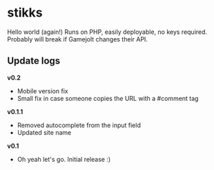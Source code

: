 # stikks
Hello world (again!) Runs on PHP, easily deployable, no keys required. Probably will break if Gamejolt changes their API.

## Update logs

**v0.2**
- Mobile version fix
- Small fix in case someone copies the URL with a #comment tag

**v0.1.1**
- Removed autocomplete from the input field
- Updated site name

**v0.1**
- Oh yeah let's go. Initial release :)
